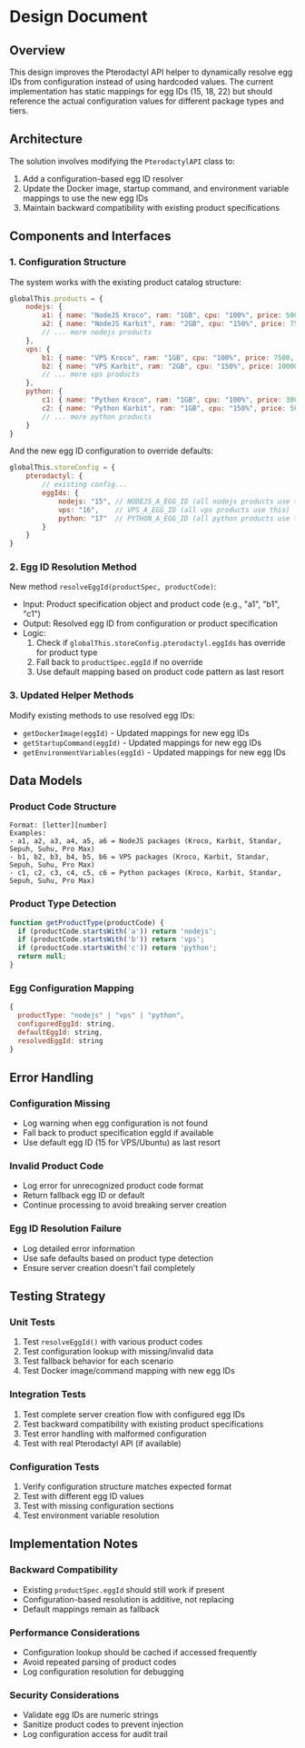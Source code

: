 # Design Document

## Overview

This design improves the Pterodactyl API helper to dynamically resolve egg IDs from configuration instead of using hardcoded values. The current implementation has static mappings for egg IDs (15, 18, 22) but should reference the actual configuration values for different package types and tiers.

## Architecture

The solution involves modifying the `PterodactylAPI` class to:
1. Add a configuration-based egg ID resolver
2. Update the Docker image, startup command, and environment variable mappings to use the new egg IDs
3. Maintain backward compatibility with existing product specifications

## Components and Interfaces

### 1. Configuration Structure

The system works with the existing product catalog structure:
```javascript
globalThis.products = {
    nodejs: {
        a1: { name: "NodeJS Kroco", ram: "1GB", cpu: "100%", price: 5000, nodeId: 1, eggId: 18 },
        a2: { name: "NodeJS Karbit", ram: "2GB", cpu: "150%", price: 7500, nodeId: 1, eggId: 18 },
        // ... more nodejs products
    },
    vps: {
        b1: { name: "VPS Kroco", ram: "1GB", cpu: "100%", price: 7500, nodeId: 1, eggId: 15 },
        b2: { name: "VPS Karbit", ram: "2GB", cpu: "150%", price: 10000, nodeId: 1, eggId: 15 },
        // ... more vps products
    },
    python: {
        c1: { name: "Python Kroco", ram: "1GB", cpu: "100%", price: 3000, nodeId: 1, eggId: 22 },
        c2: { name: "Python Karbit", ram: "1GB", cpu: "150%", price: 5000, nodeId: 1, eggId: 22 },
        // ... more python products
    }
}
```

And the new egg ID configuration to override defaults:
```javascript
globalThis.storeConfig = {
    pterodactyl: {
        // existing config...
        eggIds: {
            nodejs: "15", // NODEJS_A_EGG_ID (all nodejs products use this)
            vps: "16",    // VPS_A_EGG_ID (all vps products use this)  
            python: "17"  // PYTHON_A_EGG_ID (all python products use this)
        }
    }
}
```

### 2. Egg ID Resolution Method

New method `resolveEggId(productSpec, productCode)`:
- Input: Product specification object and product code (e.g., "a1", "b1", "c1")
- Output: Resolved egg ID from configuration or product specification
- Logic: 
  1. Check if `globalThis.storeConfig.pterodactyl.eggIds` has override for product type
  2. Fall back to `productSpec.eggId` if no override
  3. Use default mapping based on product code pattern as last resort

### 3. Updated Helper Methods

Modify existing methods to use resolved egg IDs:
- `getDockerImage(eggId)` - Updated mappings for new egg IDs
- `getStartupCommand(eggId)` - Updated mappings for new egg IDs  
- `getEnvironmentVariables(eggId)` - Updated mappings for new egg IDs

## Data Models

### Product Code Structure
```
Format: [letter][number]
Examples:
- a1, a2, a3, a4, a5, a6 = NodeJS packages (Kroco, Karbit, Standar, Sepuh, Suhu, Pro Max)
- b1, b2, b3, b4, b5, b6 = VPS packages (Kroco, Karbit, Standar, Sepuh, Suhu, Pro Max)
- c1, c2, c3, c4, c5, c6 = Python packages (Kroco, Karbit, Standar, Sepuh, Suhu, Pro Max)
```

### Product Type Detection
```javascript
function getProductType(productCode) {
  if (productCode.startsWith('a')) return 'nodejs';
  if (productCode.startsWith('b')) return 'vps';
  if (productCode.startsWith('c')) return 'python';
  return null;
}
```

### Egg Configuration Mapping
```javascript
{
  productType: "nodejs" | "vps" | "python",
  configuredEggId: string,
  defaultEggId: string,
  resolvedEggId: string
}
```

## Error Handling

### Configuration Missing
- Log warning when egg configuration is not found
- Fall back to product specification eggId if available
- Use default egg ID (15 for VPS/Ubuntu) as last resort

### Invalid Product Code
- Log error for unrecognized product code format
- Return fallback egg ID or default
- Continue processing to avoid breaking server creation

### Egg ID Resolution Failure
- Log detailed error information
- Use safe defaults based on product type detection
- Ensure server creation doesn't fail completely

## Testing Strategy

### Unit Tests
1. Test `resolveEggId()` with various product codes
2. Test configuration lookup with missing/invalid data
3. Test fallback behavior for each scenario
4. Test Docker image/command mapping with new egg IDs

### Integration Tests  
1. Test complete server creation flow with configured egg IDs
2. Test backward compatibility with existing product specifications
3. Test error handling with malformed configuration
4. Test with real Pterodactyl API (if available)

### Configuration Tests
1. Verify configuration structure matches expected format
2. Test with different egg ID values
3. Test with missing configuration sections
4. Test environment variable resolution

## Implementation Notes

### Backward Compatibility
- Existing `productSpec.eggId` should still work if present
- Configuration-based resolution is additive, not replacing
- Default mappings remain as fallback

### Performance Considerations
- Configuration lookup should be cached if accessed frequently
- Avoid repeated parsing of product codes
- Log configuration resolution for debugging

### Security Considerations
- Validate egg IDs are numeric strings
- Sanitize product codes to prevent injection
- Log configuration access for audit trail